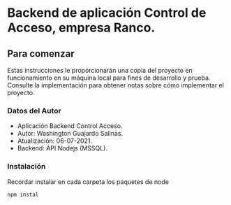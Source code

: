 # Backend de aplicación Control de Acceso, empresa Ranco.

## Para comenzar

Estas instrucciones le proporcionarán una copia del proyecto en funcionamiento en su máquina local para fines de desarrollo y prueba. Consulte la implementación para obtener notas sobre cómo implementar el proyecto.

### Datos del Autor

- Aplicación Backend Control Acceso.
- Autor: Washington Guajardo Salinas.
- Atualización: 06-07-2021.
- Backend: API Nodejs (MSSQL).

### Instalación

Recordar instalar en cada carpeta los paquetes de node

```
npm instal

```
